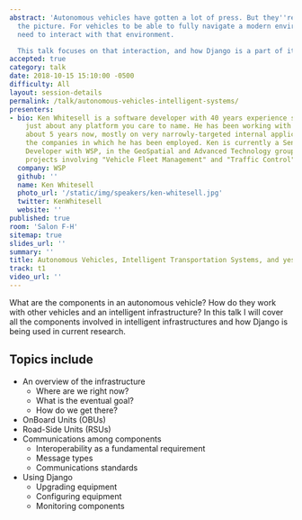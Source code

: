 ```yaml
---
abstract: 'Autonomous vehicles have gotten a lot of press. But they''re only half
  the picture. For vehicles to be able to fully navigate a modern environment, they
  need to interact with that environment.

  This talk focuses on that interaction, and how Django is a part of it.'
accepted: true
category: talk
date: 2018-10-15 15:10:00 -0500
difficulty: All
layout: session-details
permalink: /talk/autonomous-vehicles-intelligent-systems/
presenters:
- bio: Ken Whitesell is a software developer with 40 years experience scattered among
    just about any platform you care to name. He has been working with Django for
    about 5 years now, mostly on very narrowly-targeted internal applications for
    the companies in which he has been employed. Ken is currently a Senior Application
    Developer with WSP, in the GeoSpatial and Advanced Technology group, working on
    projects involving "Vehicle Fleet Management" and "Traffic Control" systems.
  company: WSP
  github: ''
  name: Ken Whitesell
  photo_url: '/static/img/speakers/ken-whitesell.jpg'
  twitter: KenWhitesell
  website: ''
published: true
room: 'Salon F-H'
sitemap: true
slides_url: ''
summary: ''
title: Autonomous Vehicles, Intelligent Transportation Systems, and yes, Django!
track: t1
video_url: ''
---
```


What are the components in an autonomous vehicle? How do they work with other vehicles and an intelligent infrastructure? In this talk I will cover all the components involved in intelligent infrastructures and how Django is being used in current research.

Topics include
--------------------

* An overview of the infrastructure
    * Where are we right now?
    * What is the eventual goal?
    * How do we get there?
* OnBoard Units (OBUs)
* Road-Side Units (RSUs)
* Communications among components
    * Interoperability as a fundamental requirement
    * Message types
    * Communications standards
* Using Django
    * Upgrading equipment
    * Configuring equipment
    * Monitoring components
